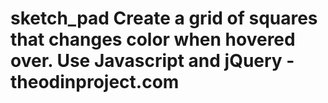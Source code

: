 sketch_pad
Create a grid of squares that changes color when hovered over. Use Javascript and jQuery -
theodinproject.com
==========
